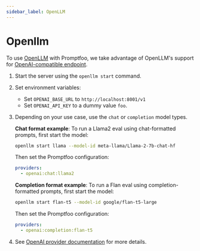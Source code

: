 ```yaml
---
sidebar_label: OpenLLM
---
```


# Openllm

To use [OpenLLM](https://github.com/bentoml/OpenLLM) with Promptfoo, we take advantage of OpenLLM's support for [OpenAI-compatible endpoint](https://colab.research.google.com/github/bentoml/OpenLLM/blob/main/examples/openllm-llama2-demo/openllm_llama2_demo.ipynb#scrollTo=0G5clTYV_M8J&line=3&uniqifier=1).

1. Start the server using the `openllm start` command.

2. Set environment variables:
   - Set `OPENAI_BASE_URL` to `http://localhost:8001/v1`
   - Set `OPENAI_API_KEY` to a dummy value `foo`.

3. Depending on your use case, use the `chat` or `completion` model types.

   **Chat format example**:
   To run a Llama2 eval using chat-formatted prompts, first start the model:

   ```sh
   openllm start llama --model-id meta-llama/Llama-2-7b-chat-hf
   ```

   Then set the Promptfoo configuration:

   ```yaml
   providers:
     - openai:chat:llama2
   ```

   **Completion format example**:
   To run a Flan eval using completion-formatted prompts, first start the model:

   ```sh
   openllm start flan-t5 --model-id google/flan-t5-large
   ```

   Then set the Promptfoo configuration:

   ```yaml
   providers:
     - openai:completion:flan-t5
   ```

4. See [OpenAI provider documentation](/docs/providers/openai) for more details.
